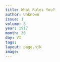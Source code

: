 ```yaml
---
title: What Rules You?
author: Unknown
issue: 1
volume: 8
year: 1917
month: 30
day: VI
tags:
layout: page.njk
image:
---
```





